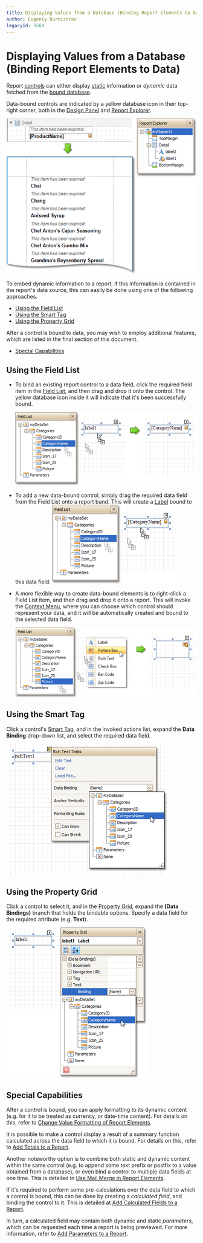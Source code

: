 ```yaml
---
title: Displaying Values from a Database (Binding Report Elements to Data)
author: Eugeniy Burmistrov
legacyId: 5568
---
```

# Displaying Values from a Database (Binding Report Elements to Data)
Report [controls](../report-designer-reference/report-controls.md) can either display [static](add-or-modify-static-information-in-your-report.md) information or _dynamic_ data fetched from the [bound database](../create-reports/binding-a-report-to-data.md).

Data-bound controls are indicated by a yellow database icon in their top-right corner, both in the [Design Panel](../report-designer-reference/report-designer-ui/design-panel.md) and [Report Explorer](../report-designer-reference/report-designer-ui/report-explorer.md).

![RD_CreateReports_BindControl_4](../../../../images/img8337.png)

To embed dynamic information to a report, if this information is contained in the report's data source, this can easily be done using one of the following approaches.
* [Using the Field List](#fieldlist)
* [Using the Smart Tag](#smarttag)
* [Using the Property Grid](#propertygrid)

After a control is bound to data, you may wish to employ additional features, which are listed in the final section of this document.
* [Special Capabilities](#special)

## <a name="fieldlist"/>Using the Field List
* To bind an existing report control to a data field, click the required field item in the [Field List](../report-designer-reference/report-designer-ui/field-list.md), and then drag and drop it onto the control. The yellow database icon inside it will indicate that it's been successfully bound.
	
	![RD_Elements_FieldList_1](../../../../images/img8266.png)
* To add a new data-bound control, simply drag the required data field from the Field List onto a report band. This will create a [Label](../report-designer-reference/report-controls/label.md) bound to this data field.
	![RD_Elements_FieldList_0](../../../../images/img8265.png)
* A more flexible way to create data-bound elements is to right-click a Field List item, and then drag and drop it onto a report. This will invoke the [Context Menu](../report-designer-reference/report-designer-ui/context-menu.md), where you can choose which control should represent your data, and it will be automatically created and bound to the selected data field.
	
	![RD_Elements_FieldList_2](../../../../images/img8267.png)

## <a name="smarttag"/>Using the Smart Tag
Click a control's [Smart Tag](../report-designer-reference/report-designer-ui/smart-tag.md), and in the invoked actions list, expand the **Data Binding** drop-down list, and select the required data field.

![RD_CreateReports_BindControl_1](../../../../images/img8334.png)

## <a name="propertygrid"/>Using the Property Grid
Click a control to select it, and in the [Property Grid](../report-designer-reference/report-designer-ui/property-grid.md), expand the **(Data Bindings)** branch that holds the bindable options. Specify a data field for the required attribute (e.g. **Text**).

![RD_CreateReports_BindControl_2](../../../../images/img8335.png)

## <a name="special"/>Special Capabilities
After a control is bound, you can apply formatting to its dynamic content (e.g. for it to be treated as currency, or date-time content). For details on this, refer to [Change Value Formatting of Report Elements](change-value-formatting-of-report-elements.md).

It is possible to make a control display a result of a summary function calculated across the data field to which it is bound. For details on this, refer to [Add Totals to a Report](add-totals-to-a-report.md).

Another noteworthy option is to combine both static and dynamic content within the same control (e.g. to append some text prefix or postfix to a value obtained from a database), or even bind a control to multiple data fields at one time. This is detailed in [Use Mail Merge in Report Elements](use-mail-merge-in-report-elements.md).

If it's required to perform some pre-calculations over the data field to which a control is bound, this can be done by creating a _calculated field_, and binding the control to it. This is detailed at [Add Calculated Fields to a Report](add-calculated-fields-to-a-report.md).

In turn, a calculated field may contain both dynamic and static _parameters_, which can be requested each time a report is being previewed. For more information, refer to [Add Parameters to a Report](add-parameters-to-a-report.md).